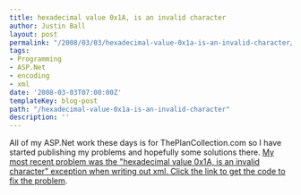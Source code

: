 ```yaml
---
title: hexadecimal value 0x1A, is an invalid character
author: Justin Ball
layout: post
permalink: "/2008/03/03/hexadecimal-value-0x1a-is-an-invalid-character/"
tags:
- Programming
- ASP.Net
- encoding
- xml
date: '2008-03-03T07:00:00Z'
templateKey: blog-post
path: "/hexadecimal-value-0x1a-is-an-invalid-character"
description: ''
---
```


All of my ASP.Net work these days is for ThePlanCollection.com so I have started publishing my problems and hopefully some solutions there. [My most recent problem was the "hexadecimal value 0x1A, is an invalid character" exception when writing out xml. Click the link to get the code to fix the problem][1].

 [1]: http://www.theplancollection.com/house-plan-related-articles/hexadecimal-value-invalid-character
